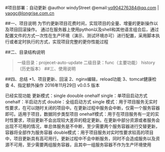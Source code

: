 
#项目部署：自动更新
@author windyStreet
@email:yq904276384@qq.com | yaogc@longrise.com.cn

##一、项目说明
为节约更新项目花费时间，实现项目的全量、增量的更新操作以及项目回滚操作。
通过在服务器上使用python以及shell和其他语言组合后，通过配置文件的方式一次性在生产环境（演示、测试环境亦可）进行配置，采用脚本执行或者定时执行的方式，实现项目完整的更你性能过程

##二、目录结构说明
>    一级目录：projecet-auto-update
>    二级目录：func（主要功能） history（历史版本） 
##三、使用说明

##四、总结
	*1、项目更新、回滚
	2、nginx编辑，reload功能
	3、tomcat健康检查
	4、指定额外操作
2016年11月29日 v0.0.5 版本


已经实现功能
更新模式：single doouble onehalf
single：单项目启动方式
onehalf：半启动方式
double：全组启动方式
single 模式：用于项目服务无实时性要求，在可以随时关闭的项目中。在更新过程中服务会中断，仅需一个服务容器即可。适用于项目，数据同步类型项目
onehalf模式：用于在项目服务有一定的实时性要求，项目更新不会出现较大差异的稳定更新。在更新中部分资源或者服务会出现不可用的情况，单总体服务是不中断，至少需要两个服务容器进行交替更新，容器将全部作为服务容器
double模式：用于项目服务对实时性要求较高的项目中，项目更新具有高可用行。更新过程中不会中断服务，同时不会造成服务以及资源不可用，至少需要两组服务容器，且其中一组服务容器不作为生产环境使用



